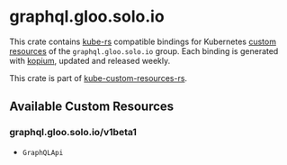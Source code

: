 <!--
SPDX-FileCopyrightText: The kube-custom-resources-rs Authors
SPDX-License-Identifier: 0BSD
 -->

# graphql.gloo.solo.io

This crate contains [kube-rs](https://kube.rs/) compatible bindings for Kubernetes [custom resources](https://kubernetes.io/docs/tasks/extend-kubernetes/custom-resources/custom-resource-definitions/) of the `graphql.gloo.solo.io` group. Each binding is generated with [kopium](https://github.com/kube-rs/kopium), updated and released weekly.

This crate is part of [kube-custom-resources-rs](https://github.com/metio/kube-custom-resources-rs).

## Available Custom Resources

### graphql.gloo.solo.io/v1beta1
- `GraphQLApi`
